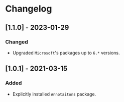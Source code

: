 # Changelog

## [1.1.0] - 2023-01-29

### Changed

- Upgraded `Microsoft`'s packages up to `6.*` versions.

## [1.0.1] - 2021-03-15

### Added 

- Explicitly installed `Annotaitons` package.
